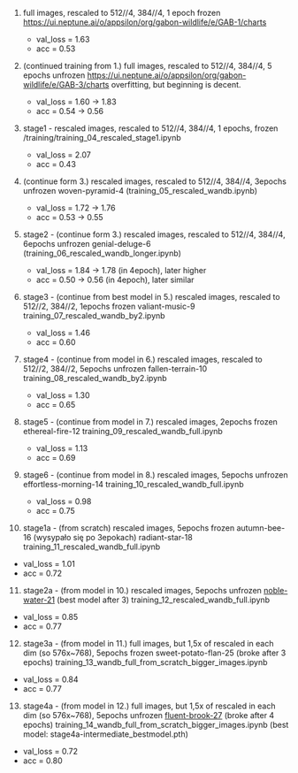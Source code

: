 1. full images, rescaled to 512//4, 384//4, 1 epoch frozen https://ui.neptune.ai/o/appsilon/org/gabon-wildlife/e/GAB-1/charts
   * val_loss = 1.63
   * acc = 0.53

2. (continued training from 1.) full images, rescaled to 512//4, 384//4, 5 epochs unfrozen https://ui.neptune.ai/o/appsilon/org/gabon-wildlife/e/GAB-3/charts
overfitting, but beginning is decent.
   * val_loss = 1.60 -> 1.83
   * acc = 0.54 -> 0.56

3. stage1 - rescaled images, rescaled to 512//4, 384//4, 1 epochs, frozen /training/training_04_rescaled_stage1.ipynb
   * val_loss = 2.07
   * acc = 0.43 

4. (continue form 3.) rescaled images, rescaled to 512//4, 384//4, 3epochs unfrozen woven-pyramid-4 (training_05_rescaled_wandb.ipynb)
   * val_loss = 1.72 -> 1.76
   * acc = 0.53 -> 0.55

5. stage2 - (continue form 3.) rescaled images, rescaled to 512//4, 384//4, 6epochs unfrozen genial-deluge-6 (training_06_rescaled_wandb_longer.ipynb)
   * val_loss = 1.84 -> 1.78 (in 4epoch), later higher
   * acc = 0.50 -> 0.56 (in 4epoch), later similar

6. stage3 - (continue from best model in 5.) rescaled images, rescaled to 512//2, 384//2, 1epochs frozen valiant-music-9 training_07_rescaled_wandb_by2.ipynb
   * val_loss = 1.46
   * acc =  0.60

7. stage4 - (continue from model in 6.) rescaled images, rescaled to 512//2, 384//2, 5epochs unfrozen fallen-terrain-10 training_08_rescaled_wandb_by2.ipynb
   * val_loss = 1.30
   * acc =  0.65

8. stage5 - (continue from model in 7.) rescaled images, 2epochs frozen ethereal-fire-12 training_09_rescaled_wandb_full.ipynb
   * val_loss = 1.13
   * acc =  0.69

9. stage6 - (continue from model in 8.) rescaled images, 5epochs unfrozen effortless-morning-14 training_10_rescaled_wandb_full.ipynb
   * val_loss = 0.98
   * acc =  0.75

10. stage1a - (from scratch) rescaled images, 5epochs frozen autumn-bee-16 (wysypało się po 3epokach) radiant-star-18 training_11_rescaled_wandb_full.ipynb
   * val_loss = 1.01
   * acc =  0.72

11. stage2a - (from model in 10.) rescaled images, 5epochs unfrozen [noble-water-21](https://app.wandb.ai/jedrzej/gabon/runs/19wnwr2w) (best model after 3) training_12_rescaled_wandb_full.ipynb
   * val_loss = 0.85
   * acc = 0.77

12. stage3a - (from model in 11.) full images, but 1,5x of rescaled in each dim (so 576x~768), 5epochs frozen sweet-potato-flan-25 (broke after 3 epochs) training_13_wandb_full_from_scratch_bigger_images.ipynb
   * val_loss = 0.84
   * acc = 0.77

13. stage4a - (from model in 12.) full images, but 1,5x of rescaled in each dim (so 576x~768), 5epochs unfrozen [fluent-brook-27](https://app.wandb.ai/jedrzej/gabon/runs/yhcil4dn) (broke after 4 epochs) training_14_wandb_full_from_scratch_bigger_images.ipynb (best model: stage4a-intermediate_bestmodel.pth)
   * val_loss = 0.72
   * acc = 0.80
